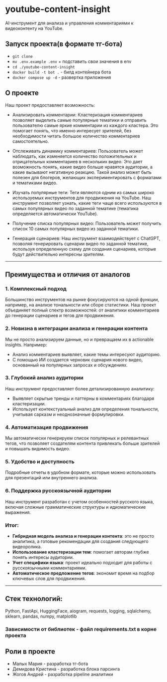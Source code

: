 # youtube-content-insight
AI-инструмент для анализа и управления комментариями к видеоконтенту на YouTube.

## Запуск проекта(в формате тг-бота)

- `git clone`
- `mv .env.example .env` + подставить свои значения в env
- `cd ./youtube-content-insight`
- `docker build -t bot .` - билд контейнера бота
- `docker compose up -d` - paзвертка приложения

## О проекте

Наш проект предоставляет возможность:

- Анализировать комментарии: Кластеризация комментариев позволяет выделить самые популярные тематики и отправить пользователю самые яркие комментарии из каждого кластера. Это помогает понять, что именно интересует зрителей, без необходимости читать большое количество комментариев самостоятельно.

- Отслеживать динамику комментариев: Пользователь может наблюдать, как изменяется количество положительных и отрицательных комментариев в нескольких видео. Это дает возможность понять, какие видео больше нравятся аудитории, а какие вызывают негативную реакцию. Такой анализ может быть полезен для блогеров, желающих экспериментировать с форматами и тематиками видео.

- Изучать популярные теги: Теги являются одним из самых широко используемых инструментов для продвижения на YouTube. Наш инструмент позволяет узнать, какие теги чаще всего используются в самых популярных видео по заданной тематике (тематика определяется автоматически YouTube).

- Получение списка популярных видео: Пользователь может получить список 10 самых популярных видео из заданной тематики.

- Генерация сценариев: Наш инструмент взаимодействует с ChatGPT, позволяя генерировать сценарии видео по заданной тематике, используя определенную схему для создания сценариев, которые будут действительно интересны зрителям.

---

## Преимущества и отличия от аналогов

### 1. **Комплексный подход**
Большинство инструментов на рынке фокусируются на одной функции, например, на анализе тональности или сборе статистики. Наш проект объединяет полный спектр возможностей: от аналитики комментариев до генерации сценариев и тегов для продвижения.

### 2. **Новизна в интеграции анализа и генерации контента**
Мы не просто анализируем данные, но и превращаем их в actionable insights. Например:
- Анализ комментариев выявляет, какие темы интересуют аудиторию.
- С помощью ИИ создается черновик сценария нового видео, основанный на популярных запросах и обсуждениях.

### 3. **Глубокий анализ аудитории**
Наш инструмент предоставляет более детализированную аналитику:
- Выявляет скрытые тренды и паттерны в комментариях благодаря кластеризации.
- Использует контекстуальный анализ для определения тональности, учитывая сарказм и неоднозначные формулировки.

### 4. **Автоматизация продвижения**
Мы автоматически генерируем список популярных и релевантных тегов, что позволяет создателям контента привлекать больше зрителей и повышать видимость видео.

### 5. **Удобство и доступность**
Подробные отчеты в удобном формате, которые можно использовать для презентаций или внутреннего анализа.

### 6. **Поддержка русскоязычной аудитории**
Наш инструмент разработан с учетом особенностей русского языка, включая сложные грамматические структуры и идиоматические выражения.

### Итог:

- **Гибридная модель анализа и генерации контента**: это не просто аналитика, а готовые рекомендации для создания следующего видеоролика.
- **Использование кластеризации тем**: помогает авторам глубже понять интересы аудитории.
- **Учет специфики языка**: проект идеально подходит для работы с русскоязычными комментариями.
- **Автоматическое предложение тегов**: экономит время на подбор ключевых слов для продвижения.

---

## Стек технологий:

Python, FastApi, HuggingFace, aiogram, requests, logging, sqlalchemy, sklearn, pandas, numpy, matplotlib

### Зависимости от библиотек - файл requirements.txt в корне проекта

## Роли в проекте

- Малых Мария - разработка тг-бота
- Демидова Кристина - разработка блока парсинга
- Жогов Андрей - разработка pipeline аналитики

